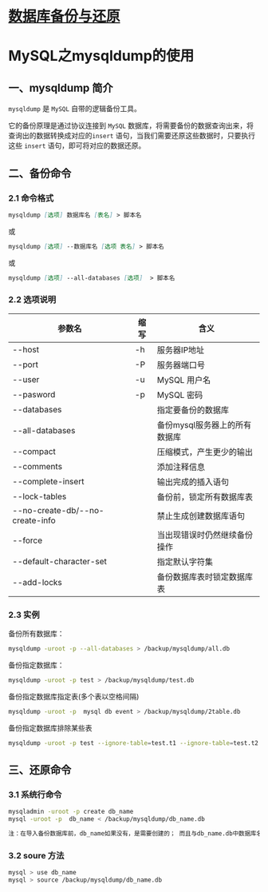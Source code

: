 # [数据库备份与还原](https://www.cnblogs.com/ynxiyan/p/17026450.html)

# MySQL之mysqldump的使用

## 一、mysqldump 简介

`mysqldump` 是 `MySQL` 自带的逻辑备份工具。

它的备份原理是通过协议连接到 `MySQL` 数据库，将需要备份的数据查询出来，将查询出的数据转换成对应的`insert` 语句，当我们需要还原这些数据时，只要执行这些 `insert` 语句，即可将对应的数据还原。

## 二、备份命令

### 2.1 命令格式

```markdown
mysqldump [选项] 数据库名 [表名] > 脚本名
```

或

```markdown
mysqldump [选项] --数据库名 [选项 表名] > 脚本名
```

或

```markdown
mysqldump [选项] --all-databases [选项]  > 脚本名
```

### 2.2 选项说明

| 参数名                          | 缩写 | 含义                          |
| ------------------------------- | ---- | ----------------------------- |
| --host                          | -h   | 服务器IP地址                  |
| --port                          | -P   | 服务器端口号                  |
| --user                          | -u   | MySQL 用户名                  |
| --pasword                       | -p   | MySQL 密码                    |
| --databases                     |      | 指定要备份的数据库            |
| --all-databases                 |      | 备份mysql服务器上的所有数据库 |
| --compact                       |      | 压缩模式，产生更少的输出      |
| --comments                      |      | 添加注释信息                  |
| --complete-insert               |      | 输出完成的插入语句            |
| --lock-tables                   |      | 备份前，锁定所有数据库表      |
| --no-create-db/--no-create-info |      | 禁止生成创建数据库语句        |
| --force                         |      | 当出现错误时仍然继续备份操作  |
| --default-character-set         |      | 指定默认字符集                |
| --add-locks                     |      | 备份数据库表时锁定数据库表    |

### 2.3 实例

备份所有数据库：

```bash
mysqldump -uroot -p --all-databases > /backup/mysqldump/all.db
```

备份指定数据库：

```bash
mysqldump -uroot -p test > /backup/mysqldump/test.db
```

备份指定数据库指定表(多个表以空格间隔)

```bash
mysqldump -uroot -p  mysql db event > /backup/mysqldump/2table.db
```

备份指定数据库排除某些表

```bash
mysqldump -uroot -p test --ignore-table=test.t1 --ignore-table=test.t2 > /backup/mysqldump/test2.db
```

## 三、还原命令

### 3.1 系统行命令

```bash
mysqladmin -uroot -p create db_name 
mysql -uroot -p  db_name < /backup/mysqldump/db_name.db

注：在导入备份数据库前，db_name如果没有，是需要创建的； 而且与db_name.db中数据库名是一样的才可以导入。
```

### 3.2 soure 方法

```bash
mysql > use db_name
mysql > source /backup/mysqldump/db_name.db
```